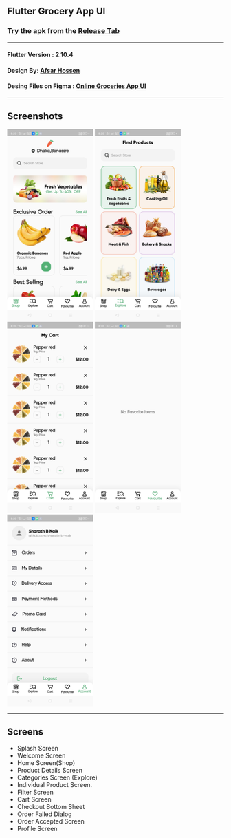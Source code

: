 
Flutter Grocery App UI  
-------------  
### Try the apk from the [Release Tab](https://github.com/Sharath-B-Naik/Flutter-Grocery-UI/releases/download/v1.0.2/app-release.apk)  
-------------
  
#### Flutter Version : 2.10.4  
#### Design By: [Afsar Hossen](https://www.linkedin.com/in/afsar-shuvo/)  
#### Desing Files on Figma : [Online Groceries App UI](https://www.figma.com/community/file/882645007956337261)  
  
-------------  

## Screenshots  

<p float="left">
  <img src="screenshots/shop.jpg" width="200" />
  <img src="screenshots/explore.jpg" width="200" /> 
  <img src="screenshots/cart.jpg" width="200" />
  <img src="screenshots/favourite.jpg" width="200" />
  <img src="screenshots/account.jpg" width="200" /> 
</p>

-------------  

## Screens  
- Splash Screen  
- Welcome Screen  
- Home Screen(Shop)  
- Product Details Screen  
- Categories Screen (Explore)  
- Individual Product Screen.
- Filter Screen  
- Cart Screen  
- Checkout Bottom Sheet  
- Order Failed Dialog  
- Order Accepted Screen  
- Profile Screen